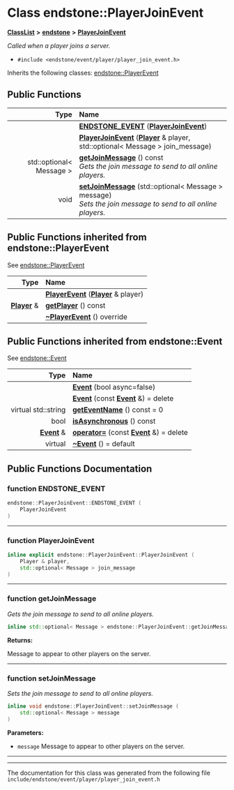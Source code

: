 

# Class endstone::PlayerJoinEvent



[**ClassList**](annotated.md) **>** [**endstone**](namespaceendstone.md) **>** [**PlayerJoinEvent**](classendstone_1_1PlayerJoinEvent.md)



_Called when a player joins a server._ 

* `#include <endstone/event/player/player_join_event.h>`



Inherits the following classes: [endstone::PlayerEvent](classendstone_1_1PlayerEvent.md)










































































## Public Functions

| Type | Name |
| ---: | :--- |
|   | [**ENDSTONE\_EVENT**](#function-endstone_event) ([**PlayerJoinEvent**](classendstone_1_1PlayerJoinEvent.md)) <br> |
|   | [**PlayerJoinEvent**](#function-playerjoinevent) ([**Player**](classendstone_1_1Player.md) & player, std::optional&lt; Message &gt; join\_message) <br> |
|  std::optional&lt; Message &gt; | [**getJoinMessage**](#function-getjoinmessage) () const<br>_Gets the join message to send to all online players._  |
|  void | [**setJoinMessage**](#function-setjoinmessage) (std::optional&lt; Message &gt; message) <br>_Sets the join message to send to all online players._  |


## Public Functions inherited from endstone::PlayerEvent

See [endstone::PlayerEvent](classendstone_1_1PlayerEvent.md)

| Type | Name |
| ---: | :--- |
|   | [**PlayerEvent**](classendstone_1_1PlayerEvent.md#function-playerevent) ([**Player**](classendstone_1_1Player.md) & player) <br> |
|  [**Player**](classendstone_1_1Player.md) & | [**getPlayer**](classendstone_1_1PlayerEvent.md#function-getplayer) () const<br> |
|   | [**~PlayerEvent**](classendstone_1_1PlayerEvent.md#function-playerevent) () override<br> |


## Public Functions inherited from endstone::Event

See [endstone::Event](classendstone_1_1Event.md)

| Type | Name |
| ---: | :--- |
|   | [**Event**](classendstone_1_1Event.md#function-event-12) (bool async=false) <br> |
|   | [**Event**](classendstone_1_1Event.md#function-event-22) (const [**Event**](classendstone_1_1Event.md) &) = delete<br> |
| virtual std::string | [**getEventName**](classendstone_1_1Event.md#function-geteventname) () const = 0<br> |
|  bool | [**isAsynchronous**](classendstone_1_1Event.md#function-isasynchronous) () const<br> |
|  [**Event**](classendstone_1_1Event.md) & | [**operator=**](classendstone_1_1Event.md#function-operator) (const [**Event**](classendstone_1_1Event.md) &) = delete<br> |
| virtual  | [**~Event**](classendstone_1_1Event.md#function-event) () = default<br> |
















































































## Public Functions Documentation




### function ENDSTONE\_EVENT 

```C++
endstone::PlayerJoinEvent::ENDSTONE_EVENT (
    PlayerJoinEvent
) 
```




<hr>



### function PlayerJoinEvent 

```C++
inline explicit endstone::PlayerJoinEvent::PlayerJoinEvent (
    Player & player,
    std::optional< Message > join_message
) 
```




<hr>



### function getJoinMessage 

_Gets the join message to send to all online players._ 
```C++
inline std::optional< Message > endstone::PlayerJoinEvent::getJoinMessage () const
```





**Returns:**

Message to appear to other players on the server. 





        

<hr>



### function setJoinMessage 

_Sets the join message to send to all online players._ 
```C++
inline void endstone::PlayerJoinEvent::setJoinMessage (
    std::optional< Message > message
) 
```





**Parameters:**


* `message` Message to appear to other players on the server. 




        

<hr>

------------------------------
The documentation for this class was generated from the following file `include/endstone/event/player/player_join_event.h`

